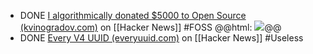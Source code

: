 - DONE [I algorithmically donated $5000 to Open Source (kvinogradov.com)](https://news.ycombinator.com/item?id=42312469) on [[Hacker News]] #FOSS
  @@html: <img src="https://imgs.xkcd.com/comics/dependency_2x.png" class="article-cover" />@@
- DONE [Every V4 UUID (everyuuid.com)](https://news.ycombinator.com/item?id=42342382) on [[Hacker News]] #Useless